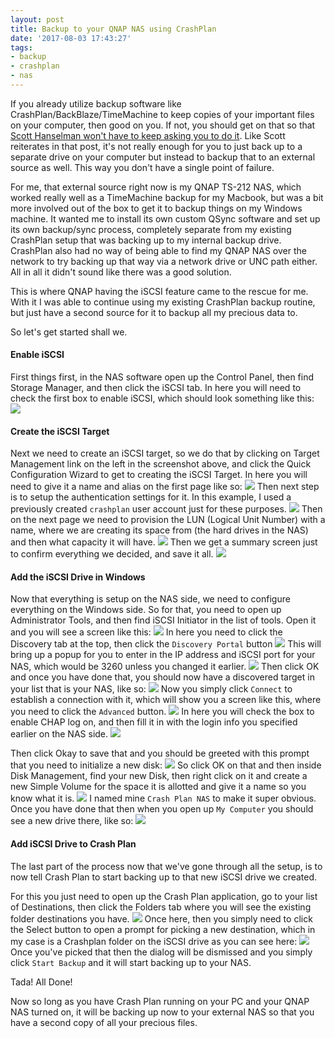 ```yaml
---
layout: post
title: Backup to your QNAP NAS using CrashPlan
date: '2017-08-03 17:43:27'
tags:
- backup
- crashplan
- nas
---
```


If you already utilize backup software like CrashPlan/BackBlaze/TimeMachine to keep copies of your important files on your computer, then good on you. If not, you should get on that so that [Scott Hanselman won't have to keep asking you to do it](http://www.hanselman.com/blog/TheComputerBackupRuleOfThree.aspx). Like Scott reiterates in that post, it's not really enough for you to just back up to a separate drive on your computer but instead to backup that to an external source as well. This way you don't have a single point of failure.

For me, that external source right now is my QNAP TS-212 NAS, which worked really well as a TimeMachine backup for my Macbook, but was a bit more involved out of the box to get it to backup things on my Windows machine. It wanted me to install its own custom QSync software and set up its own backup/sync process, completely separate from my existing CrashPlan setup that was backing up to my internal backup drive. CrashPlan also had no way of being able to find my QNAP NAS over the network to try backing up that way via a network drive or UNC path either. All in all it didn't sound like there was a good solution.

This is where QNAP having the iSCSI feature came to the rescue for me. With it I was able to continue using my existing CrashPlan backup routine, but just have a second source for it to backup all my precious data to.

So let's get started shall we.

#### Enable iSCSI ####
First things first, in the NAS software open up the Control Panel, then find Storage Manager, and then click the iSCSI tab. In here you will need to check the first box to enable iSCSI, which should look something like this:
![](/content/images/2016/Aug/01-iscsi.PNG)
<br/>
#### Create the iSCSI Target ####
Next we need to create an iSCSI target, so we do that by clicking on Target Management link on the left in the screenshot above, and click the Quick Configuration Wizard to get to creating the iSCSI Target. In here you will need to give it a name and alias on the first page like so:
![](/content/images/2016/Aug/02-target.PNG)
Then next step is to setup the authentication settings for it. In this example, I used a previously created `crashplan` user account just for these purposes.
![](/content/images/2016/Aug/03-chap.PNG)
Then on the next page we need to provision the LUN (Logical Unit Number) with a name, where we are creating its space from (the hard drives in the NAS) and then what capacity it will have.
![](/content/images/2016/Aug/04-lun.PNG)
Then we get a summary screen just to confirm everything we decided, and save it all.
![](/content/images/2016/Aug/04-summary.PNG)
<br/>
#### Add the iSCSI Drive in Windows ####
Now that everything is setup on the NAS side, we need to configure everything on the Windows side. So for that, you need to open up Administrator Tools, and then find iSCSI Initiator in the list of tools. Open it and you will see a screen like this:
![](/content/images/2016/Aug/05-iscsi.PNG)
In here you need to click the Discovery tab at the top, then click the `Discovery Portal` button
![](/content/images/2016/Aug/06-discover.PNG)
This will bring up a popup for you to enter in the IP address and iSCSI port for your NAS, which would be 3260 unless you changed it earlier.
![](/content/images/2016/Aug/07-ip.PNG)
Then click OK and once you have done that, you should now have a discovered target in your list that is your NAS, like so:
![](/content/images/2016/Aug/08-targets.PNG)
Now you simply click `Connect` to establish a connection with it, which will show you a screen like this, where you need to click the `Advanced` button.
![](/content/images/2016/Aug/09-connect.PNG)
In here you will check the box to enable CHAP log on, and then fill it in with the login info you specified earlier on the NAS side.
![](/content/images/2016/Aug/10-chaplogon.PNG)

Then click Okay to save that and you should be greeted with this prompt that you need to initialize a new disk:
![](/content/images/2016/Aug/11-newdisk.PNG)
So click OK on that and then inside Disk Management, find your new Disk, then right click on it and create a new Simple Volume for the space it is allotted and give it a name so you know what it is.
![](/content/images/2016/Aug/12-newvolume.png)
I named mine `Crash Plan NAS` to make it super obvious. Once you have done that then when you open up `My Computer` you should see a new drive there, like so:
![](/content/images/2016/Aug/13-mycomputer.PNG)
<br/>
#### Add iSCSI Drive to Crash Plan ####
The last part of the process now that we've gone through all the setup, is to now tell Crash Plan to start backing up to that new iSCSI drive we created.

For this you just need to open up the Crash Plan application, go to your list of Destinations, then click the Folders tab where you will see the existing folder destinations you have.
![](/content/images/2016/Aug/14-crashplandestination.PNG)
Once here, then you simply need to click the Select button to open a prompt for picking a new destination, which in my case is a Crashplan folder on the iSCSI drive as you can see here:
![](/content/images/2016/Aug/15-crashplan-folder.PNG)
Once you've picked that then the dialog will be dismissed and you simply click `Start Backup` and it will start backing up to your NAS.

Tada! All Done!

Now so long as you have Crash Plan running on your PC and your QNAP NAS turned on, it will be backing up now to your external NAS so that you have a second copy of all your precious files.